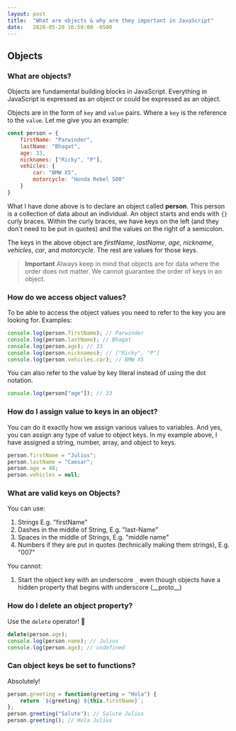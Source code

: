 ```yaml
---
layout: post
title:  "What are objects & why are they important in JavaScript"
date:   2020-05-20 16:58:00 -0500
---
```


## Objects

### What are objects?

Objects are fundamental building blocks in JavaScript. Everything in JavaScript is expressed as an object or could be expressed as an object.

Objects are in the form of `key` and `value` pairs. Where a `key` is the reference to the `value`. Let me give you an example:

```javascript
const person = {
    firstName: "Parwinder",
    lastName: "Bhagat",
    age: 33,
    nicknames: ["Ricky", "P"],
    vehicles: {
        car: "BMW X5",
        motorcycle: "Honda Rebel 500"
    }
}
```

What I have done above is to declare an object called **person**. This person is a collection of data about an individual. An object starts and ends with `{}` curly braces. Within the curly braces, we have keys on the left (and they don't need to be put in quotes) and the values on the right of a semicolon.

The keys in the above object are *firstName*, *lastName*, *age*, *nickname*, *vehicles*, *car*, and *motorcycle*. The rest are values for those keys.

> **Important** Always keep in mind that objects are for data where the order does not matter. We cannot guarantee the order of keys in an object.

### How do we access object values?

To be able to access the object values you need to refer to the key you are looking for. Examples:

```javascript
console.log(person.firstName); // Parwinder
console.log(person.lastName); // Bhagat
console.log(person.age); // 33
console.log(person.nicknames); // ["Ricky", "P"]
console.log(person.vehicles.car); // BMW X5
```

You can also refer to the value by key literal instead of using the dot notation.

```javascript
console.log(person["age"]); // 33
```

### How do I assign value to keys in an object?

You can do it exactly how we assign various values to variables. And yes, you can assign any type of value to object keys. In my example above, I have assigned a string, number, array, and object to keys.

```javascript
person.firstName = "Julius";
person.lastName = "Caesar";
person.age = 48;
person.vehicles = null;
```

### What are valid keys on Objects?

You can use:

1. Strings E.g. "firstName"
2. Dashes in the middle of String, E.g. "last-Name"
3. Spaces in the middle of Strings, E.g. "middle name"
4. Numbers if they are put in quotes (technically making them strings), E.g. "007"

You cannot:

1. Start the object key with an underscore `_` even though objects have a hidden property that begins with underscore (\_\_proto__)

### How do I delete an object property?

Use the `delete` operator! 🙂

```javascript
delete(person.age);
console.log(person.name); // Julius
console.log(person.age); // undefined
```

### Can object keys be set to functions?

Absolutely!

```javascript
person.greeting = function(greeting = "Hola") {
    return `${greeting} ${this.firstName}`;
};
person.greeting("Salute"); // Salute Julius
person.greeting(); // Hola Julius
```
